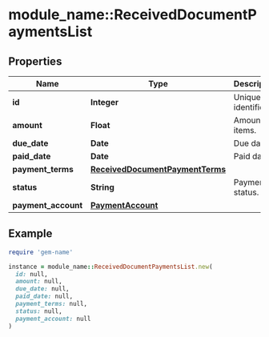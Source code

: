 # module_name::ReceivedDocumentPaymentsList

## Properties

| Name | Type | Description | Notes |
| ---- | ---- | ----------- | ----- |
| **id** | **Integer** | Unique identifier. | [optional] |
| **amount** | **Float** | Amount of items. | [optional] |
| **due_date** | **Date** | Due date | [optional] |
| **paid_date** | **Date** | Paid date | [optional] |
| **payment_terms** | [**ReceivedDocumentPaymentTerms**](ReceivedDocumentPaymentTerms.md) |  | [optional] |
| **status** | **String** | Payment status. | [optional] |
| **payment_account** | [**PaymentAccount**](PaymentAccount.md) |  | [optional] |

## Example

```ruby
require 'gem-name'

instance = module_name::ReceivedDocumentPaymentsList.new(
  id: null,
  amount: null,
  due_date: null,
  paid_date: null,
  payment_terms: null,
  status: null,
  payment_account: null
)
```

